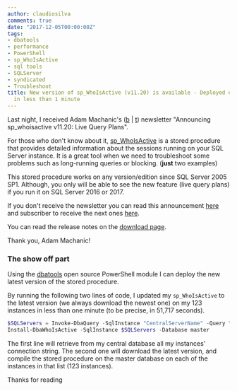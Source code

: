 ```yaml
---
author: claudiosilva
comments: true
date: "2017-12-05T00:00:00Z"
tags:
- dbatools
- performance
- PowerShell
- sp_WhoIsActive
- sql tools
- SQLServer
- syndicated
- Troubleshoot
title: New version of sp_WhoIsActive (v11.20) is available - Deployed on 123 instances
  in less than 1 minute
---
```

Last night, I received Adam Machanic's ([b</a> \| <a href="https://twitter.com/AdamMachanic" target="_blank" rel="noopener">t](http://dataeducation.com)) newsletter "Announcing sp_whoisactive v11.20: Live Query Plans".

For those who don't know about it, [sp_WhoIsActive](http://whoisactive.com) is a stored procedure that provides detailed information about the sessions running on your SQL Server instance.
It is a great tool when we need to troubleshoot some problems such as long-running queries or blocking. (**just** two examples)

This stored procedure works on any version/edition since SQL Server 2005 SP1. Although, you only will be able to see the new feature (live query plans) if you run it on SQL Server 2016 or 2017.

If you don't receive the newsletter you can read this announcement [here](http://mailchi.mp/535acca9903f/announcing-sp_whoisactive-v1120-live-query-plans) and subscriber to receive the next ones [here](http://whoisactive.com/downloads/).

You can read the release notes on the [download page](http://whoisactive.com/downloads/).

Thank you, Adam Machanic!

### The show off part

Using the [dbatools](https://dbatools.io) open source PowerShell module I can deploy the new latest version of the stored procedure.

By running the following two lines of code, I updated my `sp_WhoIsActive` to the latest version (we always download the newest one) on my 123 instances in less than one minute (to be precise, in 51,717 seconds).

``` powershell
$SQLServers = Invoke-DbaQuery -SqlInstance "CentralServerName" -Query "SELECT InstanceConnection FROM CentralDB.dbo.Instances" | Select-Object -ExpandProperty InstanceConnection
Install-DbaWhoIsActive -SqlInstance $SQLServers -Database master
```

The first line will retrieve from my central database all my instances' connection string.
The second one will download the latest version, and compile the stored procedure on the master database on each of the instances in that list (123 instances).

Thanks for reading
